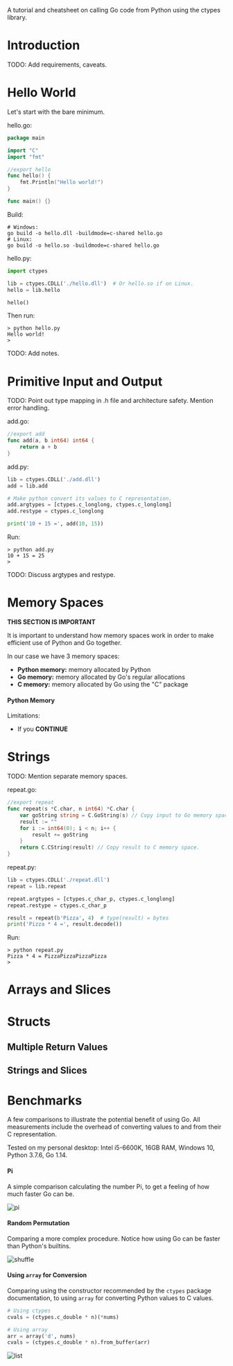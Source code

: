 A tutorial and cheatsheet on calling Go code from Python using the ctypes library.

# Introduction

TODO: Add requirements, caveats.

# Hello World

Let's start with the bare minimum.

hello.go:

```go
package main

import "C"
import "fmt"

//export hello
func hello() {
    fmt.Println("Hello world!")
}

func main() {}
```

Build:

```
# Windows:
go build -o hello.dll -buildmode=c-shared hello.go
# Linux:
go build -o hello.so -buildmode=c-shared hello.go
```

hello.py:

```python
import ctypes

lib = ctypes.CDLL('./hello.dll')  # Or hello.so if on Linux.
hello = lib.hello

hello()
```

Then run:

```
> python hello.py
Hello world!
>
```

TODO: Add notes.

# Primitive Input and Output

TODO: Point out type mapping in .h file and architecture safety. Mention error handling.

add.go:

```go
//export add
func add(a, b int64) int64 {
    return a + b
}
```

add.py:

```python
lib = ctypes.CDLL('./add.dll')
add = lib.add

# Make python convert its values to C representation.
add.argtypes = [ctypes.c_longlong, ctypes.c_longlong]
add.restype = ctypes.c_longlong

print('10 + 15 =', add(10, 15))
```

Run:

```
> python add.py
10 + 15 = 25
>
```

TODO: Discuss argtypes and restype.

# Memory Spaces

**THIS SECTION IS IMPORTANT**

It is important to understand how memory spaces work in order to make efficient use
of Python and Go together.

In our case we have 3 memory spaces:

* **Python memory:** memory allocated by Python
* **Go memory:** memory allocated by Go's regular allocations
* **C memory:** memory allocated by Go using the "C" package

#### Python Memory

Limitations:

* If you **CONTINUE**

# Strings

TODO: Mention separate memory spaces.

repeat.go:

```go
//export repeat
func repeat(s *C.char, n int64) *C.char {
	var goString string = C.GoString(s) // Copy input to Go memory space.
	result := ""
	for i := int64(0); i < n; i++ {
		result += goString
	}
	return C.CString(result) // Copy result to C memory space.
}
```

repeat.py:

```python
lib = ctypes.CDLL('./repeat.dll')
repeat = lib.repeat

repeat.argtypes = [ctypes.c_char_p, ctypes.c_longlong]
repeat.restype = ctypes.c_char_p

result = repeat(b'Pizza', 4)  # type(result) = bytes
print('Pizza * 4 =', result.decode())
```

Run:

```
> python repeat.py
Pizza * 4 = PizzaPizzaPizzaPizza
>
```

# Arrays and Slices

# Structs

## Multiple Return Values

## Strings and Slices

# Benchmarks

A few comparisons to illustrate the potential benefit of using Go. All measurements include
the overhead of converting values to and from their C representation.

Tested on my personal desktop: Intel i5-6600K, 16GB RAM, Windows 10, Python 3.7.6, Go 1.14.

#### Pi

A simple comparison calculating the number Pi, to get a feeling of how much faster Go can be.

![pi](https://raw.githubusercontent.com/fluhus/snopher/master/pi.png)

#### Random Permutation

Comparing a more complex procedure. Notice how using Go can be faster than Python's builtins.

![shuffle](https://raw.githubusercontent.com/fluhus/snopher/master/shuffle.png)

#### Using `array` for Conversion

Comparing using the constructor recommended by the `ctypes` package documentation, to using
`array` for converting Python values to C values.

```python
# Using ctypes
cvals = (ctypes.c_double * n)(*nums)

# Using array
arr = array('d', nums)
cvals = (ctypes.c_double * n).from_buffer(arr)
```

![list](https://raw.githubusercontent.com/fluhus/snopher/master/list.png)





